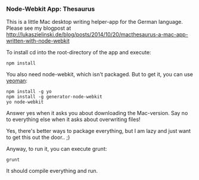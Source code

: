 ### Node-Webkit App: Thesaurus

This is a little Mac desktop writing helper-app for the German language. Please see my blogpost at http://lukaszielinski.de/blog/posts/2014/10/20/macthesaurus-a-mac-app-written-with-node-webkit

To install cd into the root-directory of the app and execute:

    npm install

You also need node-webkit, which isn't packaged. But to get it, you can use [yeoman](http://yeoman.io):

	npm install -g yo
    npm install -g generator-node-webkit
    yo node-webkit

Answer yes when it asks you about downloading the Mac-version. Say no to everything else when it asks about overwriting files!

Yes, there's better ways to package everything, but I am lazy and just want to get this out the door.. ;)

Anyway, to run it, you can execute grunt:

    grunt

It should compile everything and run.
